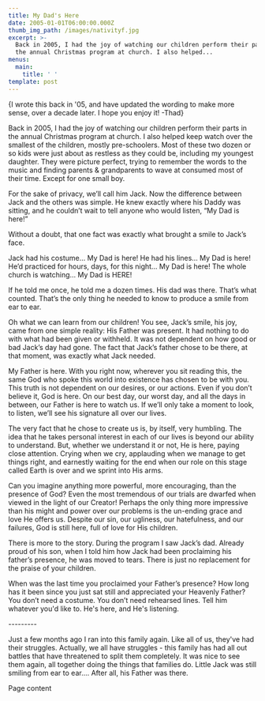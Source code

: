 ```yaml
---
title: My Dad's Here
date: 2005-01-01T06:00:00.000Z
thumb_img_path: /images/nativityf.jpg
excerpt: >-
  Back in 2005, I had the joy of watching our children perform their parts in
  the annual Christmas program at church. I also helped...
menus:
  main:
    title: ' '
template: post
---
```

{I wrote this back in '05, and have updated the wording to make more sense, over a decade later. I hope you enjoy it! -Thad}

<p>Back in 2005, I had the joy of watching our children perform their parts in the annual Christmas program at church. I also helped keep watch over the smallest of the children, mostly pre-schoolers. Most of these two dozen or so kids were just about as restless as they could be, including my youngest daughter. They were picture perfect, trying to remember the words to the music and finding parents &amp; grandparents to wave at consumed most of their time. Except for one small boy.</p>

<p>For the sake of privacy, we’ll call him Jack. Now the difference between Jack and the others was simple. He knew exactly where his Daddy was sitting, and he couldn’t wait to tell anyone who would listen, “My Dad is here!”</p>

<p>Without a doubt, that one fact was exactly what brought a smile to Jack’s face.</p>

<p>Jack had his costume… My Dad is here! He had his lines… My Dad is here! He’d practiced for hours, days, for this night… My Dad is here! The whole church is watching… My Dad is HERE!</p>

<p>If he told me once, he told me a dozen times. His dad was there. That’s what counted. That’s the only thing he needed to know to produce a smile from ear to ear.</p>

<p>Oh what we can learn from our children! You see, Jack’s smile, his joy, came from one simple reality: His Father was present. It had nothing to do with what had been given or withheld. It was not dependent on how good or bad Jack’s day had gone. The fact that Jack’s father chose to be there, at that moment, was exactly what Jack needed.</p>

<p>My Father is here. With you right now, wherever you sit reading this, the same God who spoke this world into existence has chosen to be with you. This truth is not dependent on our desires, or our actions. Even if you don’t believe it, God is here. On our best day, our worst day, and all the days in between, our Father is here to watch us. If we’ll only take a moment to look, to listen, we’ll see his signature all over our lives.</p>

<p>The very fact that he chose to create us is, by itself, very humbling. The idea that he takes personal interest in each of our lives is beyond our ability to understand. But, whether we understand it or not, He is here, paying close attention. Crying when we cry, applauding when we manage to get things right, and earnestly waiting for the end when our role on this stage called Earth is over and we sprint into His arms.</p>

<p>Can you imagine anything more powerful, more encouraging, than the presence of God? Even the most tremendous of our trials are dwarfed when viewed in the light of our Creator! Perhaps the only thing more impressive than his might and power over our problems is the un-ending grace and love He offers us. Despite our sin, our ugliness, our hatefulness, and our failures, God is still here, full of love for His children.</p>

<p>There is more to the story. During the program I saw Jack’s dad. Already proud of his son, when I told him how Jack had been proclaiming his father’s presence, he was moved to tears. There is just no replacement for the praise of your children.</p>

<p>When was the last time you proclaimed your Father’s presence? How long has it been since you just sat still and appreciated your Heavenly Father? You don’t need a costume. You don’t need rehearsed lines. Tell him whatever you'd like to. He's here, and He's listening.</p>

<p>---------</p>

<p>Just a few months ago I ran into this family again. Like all of us, they've had their struggles. Actually, we all have struggles - this family has had all out battles that have threatened to split them completely. It was nice to see them again, all together doing the things that families do. Little Jack was still smiling from ear to ear.... After all, his Father was there.</p>

<p> </p>

<p><!--/cut--></p>



Page content
